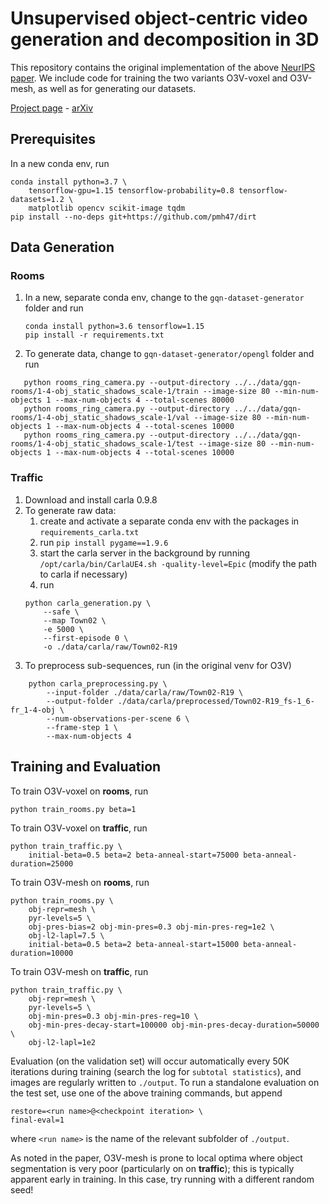 
# Unsupervised object-centric video generation and decomposition in 3D


This repository contains the original implementation of the above [NeurIPS paper](https://arxiv.org/abs/2007.06705).
We include code for training the two variants O3V-voxel and O3V-mesh, as well as for generating our datasets.

[Project page](http://www.pmh47.net/o3v/)  -  [arXiv](https://arxiv.org/abs/2007.06705)

## Prerequisites

In a new conda env, run
```
conda install python=3.7 \
    tensorflow-gpu=1.15 tensorflow-probability=0.8 tensorflow-datasets=1.2 \
    matplotlib opencv scikit-image tqdm
pip install --no-deps git+https://github.com/pmh47/dirt
```


## Data Generation

### Rooms

1. In a new, separate conda env, change to the `gqn-dataset-generator` folder and run
   ```
   conda install python=3.6 tensorflow=1.15
   pip install -r requirements.txt
   ```
  
2. To generate data, change to `gqn-dataset-generator/opengl` folder and run
```
   python rooms_ring_camera.py --output-directory ../../data/gqn-rooms/1-4-obj_static_shadows_scale-1/train --image-size 80 --min-num-objects 1 --max-num-objects 4 --total-scenes 80000
   python rooms_ring_camera.py --output-directory ../../data/gqn-rooms/1-4-obj_static_shadows_scale-1/val --image-size 80 --min-num-objects 1 --max-num-objects 4 --total-scenes 10000
   python rooms_ring_camera.py --output-directory ../../data/gqn-rooms/1-4-obj_static_shadows_scale-1/test --image-size 80 --min-num-objects 1 --max-num-objects 4 --total-scenes 10000
```


### Traffic

1. Download and install carla 0.9.8
1. To generate raw data:
   1. create and activate a separate conda env with the packages in `requirements_carla.txt`
   1. run `pip install pygame==1.9.6`
   1. start the carla server in the background by running `/opt/carla/bin/CarlaUE4.sh -quality-level=Epic` (modify the path to carla if necessary)
    1. run 
    ```
    python carla_generation.py \
        --safe \
        --map Town02 \
        -e 5000 \
        --first-episode 0 \
        -o ./data/carla/raw/Town02-R19
    ```
1. To preprocess sub-sequences, run (in the original venv for O3V)
```
    python carla_preprocessing.py \
        --input-folder ./data/carla/raw/Town02-R19 \
        --output-folder ./data/carla/preprocessed/Town02-R19_fs-1_6-fr_1-4-obj \
        --num-observations-per-scene 6 \
        --frame-step 1 \
        --max-num-objects 4
```


## Training and Evaluation

To train O3V-voxel on **rooms**, run 
```
python train_rooms.py beta=1
```

To train O3V-voxel on **traffic**, run
```
python train_traffic.py \
    initial-beta=0.5 beta=2 beta-anneal-start=75000 beta-anneal-duration=25000
```

To train O3V-mesh on **rooms**, run
```
python train_rooms.py \
    obj-repr=mesh \
    pyr-levels=5 \
    obj-pres-bias=2 obj-min-pres=0.3 obj-min-pres-reg=1e2 \
    obj-l2-lapl=7.5 \ 
    initial-beta=0.5 beta=2 beta-anneal-start=15000 beta-anneal-duration=10000
```

To train O3V-mesh on **traffic**, run
```
python train_traffic.py \
    obj-repr=mesh \ 
    pyr-levels=5 \
    obj-min-pres=0.3 obj-min-pres-reg=10 \
    obj-min-pres-decay-start=100000 obj-min-pres-decay-duration=50000 \
    obj-l2-lapl=1e2
```

Evaluation (on the validation set) will occur automatically every 50K iterations during training (search the log for `subtotal statistics`), and images are regularly written to `./output`.
To run a standalone evaluation on the test set, use one of the above training commands, but append
```
restore=<run name>@<checkpoint iteration> \
final-eval=1
```
where `<run name>` is the name of the relevant subfolder of `./output`.

As noted in the paper, O3V-mesh is prone to local optima where object segmentation is very poor (particularly on on **traffic**); this is typically apparent early in training.
In this case, try running with a different random seed! 
